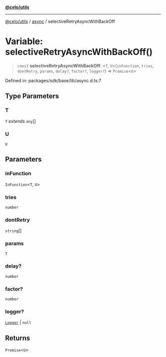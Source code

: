 [**@celo/utils**](../../README.md)

***

[@celo/utils](../../README.md) / [async](../README.md) / selectiveRetryAsyncWithBackOff

# Variable: selectiveRetryAsyncWithBackOff()

> `const` **selectiveRetryAsyncWithBackOff**: \<`T`, `U`\>(`inFunction`, `tries`, `dontRetry`, `params`, `delay?`, `factor?`, `logger?`) => `Promise`\<`U`\>

Defined in: packages/sdk/base/lib/async.d.ts:7

## Type Parameters

### T

`T` *extends* `any`[]

### U

`U`

## Parameters

### inFunction

`InFunction`\<`T`, `U`\>

### tries

`number`

### dontRetry

`string`[]

### params

`T`

### delay?

`number`

### factor?

`number`

### logger?

[`Logger`](../../logger/type-aliases/Logger.md) | `null`

## Returns

`Promise`\<`U`\>
